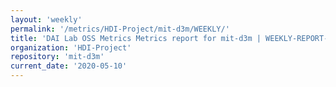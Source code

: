 ```yaml
---
layout: 'weekly'
permalink: '/metrics/HDI-Project/mit-d3m/WEEKLY/'
title: 'DAI Lab OSS Metrics Metrics report for mit-d3m | WEEKLY-REPORT-2020-05-10'
organization: 'HDI-Project'
repository: 'mit-d3m'
current_date: '2020-05-10'
---
```

